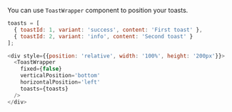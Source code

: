 You can use `ToastWrapper` component to position your toasts.

```js
toasts = [
  { toastId: 1, variant: 'success', content: 'First toast' },
  { toastId: 2, variant: 'info', content: 'Second toast' }
];

<div style={{position: 'relative', width: '100%', height: '200px'}}>
  <ToastWrapper
    fixed={false}
    verticalPosition='bottom'
    horizontalPosition='left'
    toasts={toasts}
  />
</div>
```